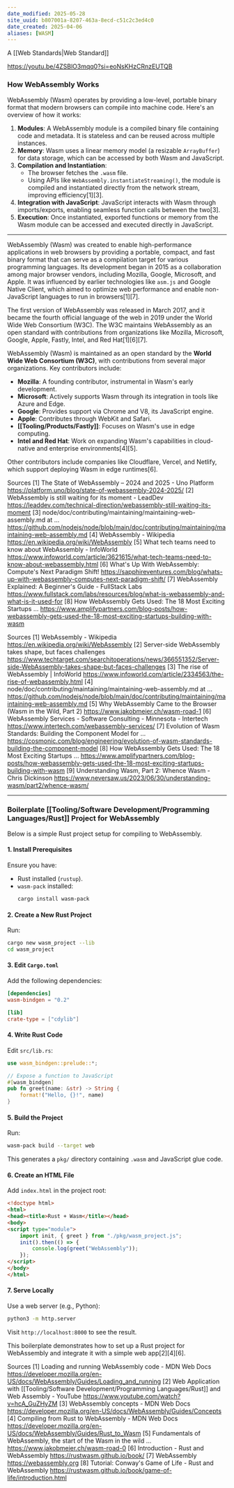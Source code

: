 ```yaml
---
date_modified: 2025-05-28
site_uuid: b807001a-8207-463a-8ecd-c51c2c3ed4c0
date_created: 2025-04-06
aliases: [WASM]
---
```


A [[Web Standards|Web Standard]]

https://youtu.be/4ZSBlO3mqq0?si=eoNsKHzCRnzEUTQB

### How WebAssembly Works

WebAssembly (Wasm) operates by providing a low-level, portable binary format that modern browsers can compile into machine code. Here's an overview of how it works:

1. **Modules**: A WebAssembly module is a compiled binary file containing code and metadata. It is stateless and can be reused across multiple instances.
2. **Memory**: Wasm uses a linear memory model (a resizable `ArrayBuffer`) for data storage, which can be accessed by both Wasm and JavaScript.
3. **Compilation and Instantiation**:
   - The browser fetches the `.wasm` file.
   - Using APIs like `WebAssembly.instantiateStreaming()`, the module is compiled and instantiated directly from the network stream, improving efficiency[1][3].
4. **Integration with JavaScript**: JavaScript interacts with Wasm through imports/exports, enabling seamless function calls between the two[3].
5. **Execution**: Once instantiated, exported functions or memory from the Wasm module can be accessed and executed directly in JavaScript.

---

WebAssembly (Wasm) was created to enable high-performance applications in web browsers by providing a portable, compact, and fast binary format that can serve as a compilation target for various programming languages. Its development began in 2015 as a collaboration among major browser vendors, including Mozilla, Google, Microsoft, and Apple. It was influenced by earlier technologies like `asm.js` and Google Native Client, which aimed to optimize web performance and enable non-JavaScript languages to run in browsers[1][7].

The first version of WebAssembly was released in March 2017, and it became the fourth official language of the web in 2019 under the World Wide Web Consortium (W3C). The W3C maintains WebAssembly as an open standard with contributions from organizations like Mozilla, Microsoft, Google, Apple, Fastly, Intel, and Red Hat[1][6][7].

WebAssembly (Wasm) is maintained as an open standard by the **World Wide Web Consortium (W3C)**, with contributions from several major organizations. Key contributors include:

- **Mozilla**: A founding contributor, instrumental in Wasm's early development.
- **Microsoft**: Actively supports Wasm through its integration in tools like Azure and Edge.
- **Google**: Provides support via Chrome and V8, its JavaScript engine.
- **Apple**: Contributes through WebKit and Safari.
- **[[Tooling/Products/Fastly]]**: Focuses on Wasm's use in edge computing.
- **Intel and Red Hat**: Work on expanding Wasm's capabilities in cloud-native and enterprise environments[4][5].

Other contributors include companies like Cloudflare, Vercel, and Netlify, which support deploying Wasm in edge runtimes[6].

Sources
[1] The State of WebAssembly – 2024 and 2025 - Uno Platform https://platform.uno/blog/state-of-webassembly-2024-2025/
[2] WebAssembly is still waiting for its moment - LeadDev https://leaddev.com/technical-direction/webassembly-still-waiting-its-moment
[3] node/doc/contributing/maintaining/maintaining-web-assembly.md at ... https://github.com/nodejs/node/blob/main/doc/contributing/maintaining/maintaining-web-assembly.md
[4] WebAssembly - Wikipedia https://en.wikipedia.org/wiki/WebAssembly
[5] What tech teams need to know about WebAssembly - InfoWorld https://www.infoworld.com/article/3621615/what-tech-teams-need-to-know-about-webassembly.html
[6] What's Up With WebAssembly: Compute's Next Paradigm Shift! https://sapphireventures.com/blog/whats-up-with-webassembly-computes-next-paradigm-shift/
[7] WebAssembly Explained: A Beginner's Guide - FullStack Labs https://www.fullstack.com/labs/resources/blog/what-is-webassembly-and-what-is-it-used-for
[8] How WebAssembly Gets Used: The 18 Most Exciting Startups ... https://www.amplifypartners.com/blog-posts/how-webassembly-gets-used-the-18-most-exciting-startups-building-with-wasm


Sources
[1] WebAssembly - Wikipedia https://en.wikipedia.org/wiki/WebAssembly
[2] Server-side WebAssembly takes shape, but faces challenges https://www.techtarget.com/searchitoperations/news/366551352/Server-side-WebAssembly-takes-shape-but-faces-challenges
[3] The rise of WebAssembly | InfoWorld https://www.infoworld.com/article/2334563/the-rise-of-webassembly.html
[4] node/doc/contributing/maintaining/maintaining-web-assembly.md at ... https://github.com/nodejs/node/blob/main/doc/contributing/maintaining/maintaining-web-assembly.md
[5] Why WebAssembly Came to the Browser (Wasm in the Wild, Part 2) https://www.jakobmeier.ch/wasm-road-1
[6] WebAssembly Services - Software Consulting - Minnesota - Intertech https://www.intertech.com/webassembly-services/
[7] Evolution of Wasm Standards: Building the Component Model for ... https://cosmonic.com/blog/engineering/evolution-of-wasm-standards-building-the-component-model
[8] How WebAssembly Gets Used: The 18 Most Exciting Startups ... https://www.amplifypartners.com/blog-posts/how-webassembly-gets-used-the-18-most-exciting-startups-building-with-wasm
[9] Understanding Wasm, Part 2: Whence Wasm - Chris Dickinson https://www.neversaw.us/2023/06/30/understanding-wasm/part2/whence-wasm/

***
### Boilerplate [[Tooling/Software Development/Programming Languages/Rust]] Project for WebAssembly

Below is a simple Rust project setup for compiling to WebAssembly.

#### 1. **Install Prerequisites**
Ensure you have:
- Rust installed (`rustup`).
- `wasm-pack` installed:  
  ```bash
  cargo install wasm-pack
  ```

#### 2. **Create a New Rust Project**
Run:
```bash
cargo new wasm_project --lib
cd wasm_project
```

#### 3. **Edit `Cargo.toml`**
Add the following dependencies:
```toml
[dependencies]
wasm-bindgen = "0.2"

[lib]
crate-type = ["cdylib"]
```

#### 4. **Write Rust Code**
Edit `src/lib.rs`:
```rust
use wasm_bindgen::prelude::*;

// Expose a function to JavaScript
#[wasm_bindgen]
pub fn greet(name: &str) -> String {
    format!("Hello, {}!", name)
}
```

#### 5. **Build the Project**
Run:
```bash
wasm-pack build --target web
```
This generates a `pkg/` directory containing `.wasm` and JavaScript glue code.

#### 6. **Create an HTML File**
Add `index.html` in the project root:
```html
<!doctype html>
<html>
<head><title>Rust + Wasm</title></head>
<body>
<script type="module">
    import init, { greet } from "./pkg/wasm_project.js";
    init().then(() => {
        console.log(greet("WebAssembly"));
    });
</script>
</body>
</html>
```

#### 7. **Serve Locally**
Use a web server (e.g., Python):
```bash
python3 -m http.server
```
Visit `http://localhost:8000` to see the result.

This boilerplate demonstrates how to set up a Rust project for WebAssembly and integrate it with a simple web app[2][4][6].

Sources
[1] Loading and running WebAssembly code - MDN Web Docs https://developer.mozilla.org/en-US/docs/WebAssembly/Guides/Loading_and_running
[2] Web Application with [[Tooling/Software Development/Programming Languages/Rust]] and Web Assembly - YouTube https://www.youtube.com/watch?v=hcA_GuZHyZM
[3] WebAssembly concepts - MDN Web Docs https://developer.mozilla.org/en-US/docs/WebAssembly/Guides/Concepts
[4] Compiling from Rust to WebAssembly - MDN Web Docs https://developer.mozilla.org/en-US/docs/WebAssembly/Guides/Rust_to_Wasm
[5] Fundamentals of WebAssembly, the start of the Wasm in the wild ... https://www.jakobmeier.ch/wasm-road-0
[6] Introduction - Rust and WebAssembly https://rustwasm.github.io/book/
[7] WebAssembly https://webassembly.org
[8] Tutorial: Conway's Game of Life - Rust and WebAssembly https://rustwasm.github.io/book/game-of-life/introduction.html

>
